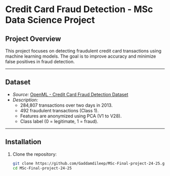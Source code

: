 # Credit Card Fraud Detection - MSc Data Science Project

## Project Overview
This project focuses on detecting fraudulent credit card transactions using machine learning models. The goal is to improve accuracy and minimize false positives in fraud detection.

---

## Dataset
- *Source:* [OpenML - Credit Card Fraud Detection Dataset](https://www.openml.org/d/42175)  
- *Description:*  
  - 284,807 transactions over two days in 2013.  
  - 492 fraudulent transactions (Class 1).  
  - Features are anonymized using PCA (V1 to V28).  
  - Class label (0 = legitimate, 1 = fraud).  

---

## Installation
1. Clone the repository:  
   ```bash
   git clone https://github.com/Gaddamdileep/MSc-Final-project-24-25.git
   cd MSc-Final-project-24-25
